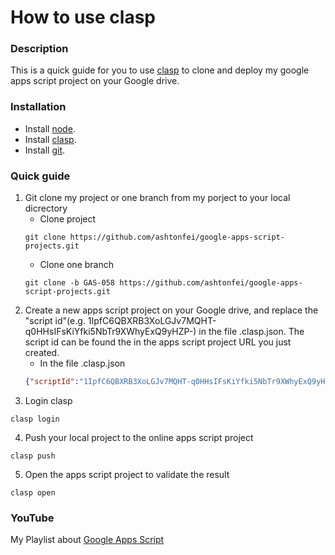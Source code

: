 # How to use clasp

### Description
This is a quick guide for you to use [clasp](https://github.com/google/clasp) to clone and deploy my google apps script project on your Google drive.

### Installation
* Install [node](https://nodejs.org/en/).
* Install [clasp](https://github.com/google/clasp).
* Install [git](https://git-scm.com/downloads).

### Quick guide
1. Git clone my project or one branch from my porject to your local dicrectory
    * Clone project
    ``` git
    git clone https://github.com/ashtonfei/google-apps-script-projects.git
    ``` 
    * Clone one branch
    ```git
    git clone -b GAS-058 https://github.com/ashtonfei/google-apps-script-projects.git
    ```
2. Create a new apps script project on your Google drive, and replace the "script id"(e.g. 1IpfC6QBXRB3XoLGJv7MQHT-q0HHsIFsKiYfki5NbTr9XWhyExQ9yHZP-) in the file .clasp.json. The script id can be found the in the apps script project URL you just created.
    * In the file .clasp.json
    ``` json
    {"scriptId":"1IpfC6QBXRB3XoLGJv7MQHT-q0HHsIFsKiYfki5NbTr9XWhyExQ9yHZP-"}
    ```
3. Login clasp
```
clasp login
```
4. Push your local project to the online apps script project
```
clasp push
```
5. Open the apps script project to validate the result
```
clasp open
```

### YouTube
My Playlist about [Google Apps Script](https://www.youtube.com/playlist?list=PLQhwjnEjYj8Bf_EZDrrcmkB9vcB9Sk3x0)

